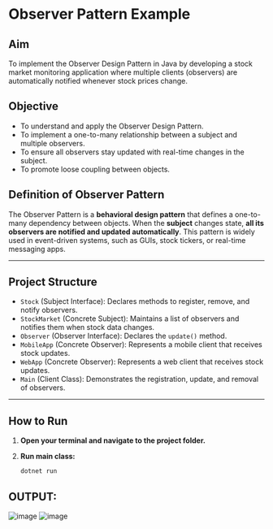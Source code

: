 # Observer Pattern Example

## Aim
To implement the Observer Design Pattern in Java by developing a stock market monitoring application where multiple clients (observers) are automatically notified whenever stock prices change.

## Objective
- To understand and apply the Observer Design Pattern.
- To implement a one-to-many relationship between a subject and multiple observers.
- To ensure all observers stay updated with real-time changes in the subject.
- To promote loose coupling between objects.

## Definition of Observer Pattern
The Observer Pattern is a **behavioral design pattern** that defines a one-to-many dependency between objects. When the **subject** changes state, **all its observers are notified and updated automatically**. This pattern is widely used in event-driven systems, such as GUIs, stock tickers, or real-time messaging apps.

---

## Project Structure

- `Stock` (Subject Interface): Declares methods to register, remove, and notify observers.
- `StockMarket` (Concrete Subject): Maintains a list of observers and notifies them when stock data changes.
- `Observer` (Observer Interface): Declares the `update()` method.
- `MobileApp` (Concrete Observer): Represents a mobile client that receives stock updates.
- `WebApp` (Concrete Observer): Represents a web client that receives stock updates.
- `Main` (Client Class): Demonstrates the registration, update, and removal of observers.

---

## How to Run

1. **Open your terminal and navigate to the project folder.**


2. **Run main class:**
   ```bash
   dotnet run

## OUTPUT:

![image](https://github.com/user-attachments/assets/a54923d7-a679-49d8-bc1d-4a0602486265)
![image](https://github.com/user-attachments/assets/e5ce52a9-fc92-4901-ad0d-ffe198ff17d7)




